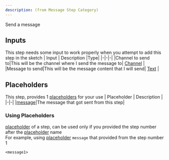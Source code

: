 ```yaml
---
description: (from Message Step Category)
---
```

Send a message

## Inputs
This step needs some input to work properly when you attempt to add this step in the sketch
| Input      | Description |Type|
|-|-|-|
|Channel to send to|This will be the channel where I send the message to| [ Channel](../inputs/channel.md) |
|Message to send|This will be the message content that I will send| [ Text](../inputs/text.md) |

## Placeholders
This step, provides 1 [placeholders](../tutorials/placeholder.md) for your use
| Placeholder      | Description |
|-|-|
|[message](../placeholders/message.md)|The message that got sent from this step|

### Using Placeholders
[placeholder](../tutorials/placeholder.md) of a step, can be used only if you provided the step number after the [placeholder](../tutorials/placeholder.md) name\
For example, using [placeholder](../tutorials/placeholder.md) `message` that provided from the step number 1
 
```
<message1>
```
